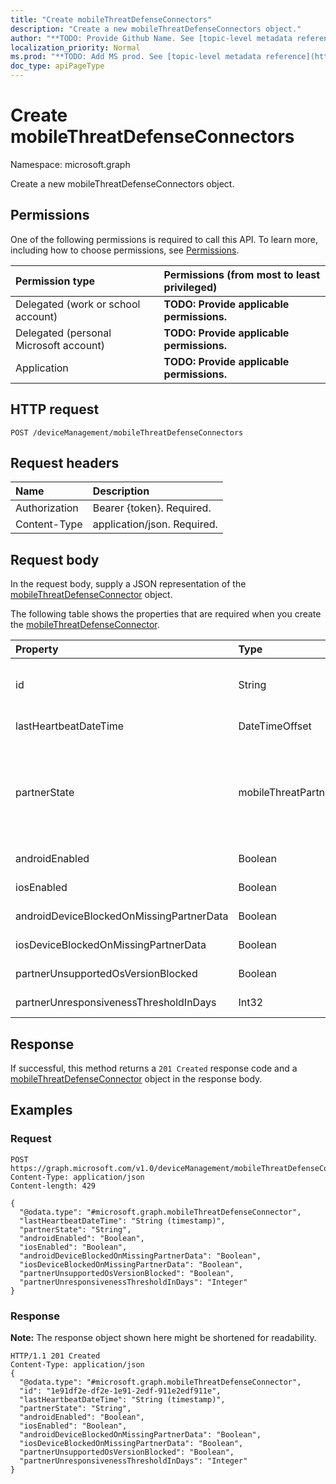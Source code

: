 ```yaml
---
title: "Create mobileThreatDefenseConnectors"
description: "Create a new mobileThreatDefenseConnectors object."
author: "**TODO: Provide Github Name. See [topic-level metadata reference](https://msgo.azurewebsites.net/add/document/guidelines/metadata.html#topic-level-metadata)**"
localization_priority: Normal
ms.prod: "**TODO: Add MS prod. See [topic-level metadata reference](https://msgo.azurewebsites.net/add/document/guidelines/metadata.html#topic-level-metadata)**"
doc_type: apiPageType
---
```


# Create mobileThreatDefenseConnectors

Namespace: microsoft.graph

Create a new mobileThreatDefenseConnectors object.

## Permissions
One of the following permissions is required to call this API. To learn more, including how to choose permissions, see [Permissions](/concepts/permissions-reference.md).

|Permission type|Permissions (from most to least privileged)|
|:---|:---|
|Delegated (work or school account)|**TODO: Provide applicable permissions.**|
|Delegated (personal Microsoft account)|**TODO: Provide applicable permissions.**|
|Application|**TODO: Provide applicable permissions.**|

## HTTP request

<!-- {
  "blockType": "ignored"
}
-->
``` http
POST /deviceManagement/mobileThreatDefenseConnectors
```

## Request headers
|Name|Description|
|:---|:---|
|Authorization|Bearer {token}. Required.|
|Content-Type|application/json. Required.|

## Request body
In the request body, supply a JSON representation of the [mobileThreatDefenseConnector](../resources/intune-mobilethreatdefenseconnector.md) object.

The following table shows the properties that are required when you create the [mobileThreatDefenseConnector](../resources/intune-mobilethreatdefenseconnector.md).

|Property|Type|Description|
|:---|:---|:---|
|id|String|**TODO: Add Description** Inherited from [entity](../resources/entity.md)|
|lastHeartbeatDateTime|DateTimeOffset|**TODO: Add Description**|
|partnerState|mobileThreatPartnerTenantState|**TODO: Add Description**. Possible values are: `unavailable`, `available`, `enabled`, `unresponsive`.|
|androidEnabled|Boolean|**TODO: Add Description**|
|iosEnabled|Boolean|**TODO: Add Description**|
|androidDeviceBlockedOnMissingPartnerData|Boolean|**TODO: Add Description**|
|iosDeviceBlockedOnMissingPartnerData|Boolean|**TODO: Add Description**|
|partnerUnsupportedOsVersionBlocked|Boolean|**TODO: Add Description**|
|partnerUnresponsivenessThresholdInDays|Int32|**TODO: Add Description**|



## Response

If successful, this method returns a `201 Created` response code and a [mobileThreatDefenseConnector](../resources/intune-mobilethreatdefenseconnector.md) object in the response body.

## Examples

### Request
<!-- {
  "blockType": "request",
  "name": "create_mobilethreatdefenseconnector_from_"
}
-->
``` http
POST https://graph.microsoft.com/v1.0/deviceManagement/mobileThreatDefenseConnectors
Content-Type: application/json
Content-length: 429

{
  "@odata.type": "#microsoft.graph.mobileThreatDefenseConnector",
  "lastHeartbeatDateTime": "String (timestamp)",
  "partnerState": "String",
  "androidEnabled": "Boolean",
  "iosEnabled": "Boolean",
  "androidDeviceBlockedOnMissingPartnerData": "Boolean",
  "iosDeviceBlockedOnMissingPartnerData": "Boolean",
  "partnerUnsupportedOsVersionBlocked": "Boolean",
  "partnerUnresponsivenessThresholdInDays": "Integer"
}
```


### Response
**Note:** The response object shown here might be shortened for readability.
<!-- {
  "blockType": "response",
  "truncated": true,
  "@odata.type": "microsoft.graph.mobilethreatdefenseconnector"
}
-->
``` http
HTTP/1.1 201 Created
Content-Type: application/json
{
  "@odata.type": "#microsoft.graph.mobileThreatDefenseConnector",
  "id": "1e91df2e-df2e-1e91-2edf-911e2edf911e",
  "lastHeartbeatDateTime": "String (timestamp)",
  "partnerState": "String",
  "androidEnabled": "Boolean",
  "iosEnabled": "Boolean",
  "androidDeviceBlockedOnMissingPartnerData": "Boolean",
  "iosDeviceBlockedOnMissingPartnerData": "Boolean",
  "partnerUnsupportedOsVersionBlocked": "Boolean",
  "partnerUnresponsivenessThresholdInDays": "Integer"
}
```

